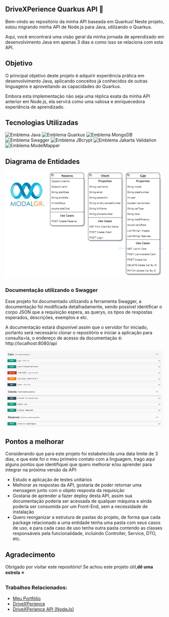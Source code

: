## DriveXPerience Quarkus API 🚗

<p>Bem-vindo ao repositório da minha API baseada em Quarkus! Neste projeto, estou migrando minha API de Node.js para Java, utilizando o Quarkus.</p>
<p>Aqui, você encontrará uma visão geral da minha jornada de aprendizado em desenvolvimento Java em apenas 3 dias e como isso se relaciona com esta API.</p>

<h2>Objetivo</h2>

<p>O principal objetivo deste projeto é adquirir experiência prática em desenvolvimento Java, aplicando conceitos já conhecidos de outras linguagens e aproveitando as capacidades do Quarkus.</p>
<p>Embora esta implementação não seja uma réplica exata da minha API anterior em Node.js, ela servirá como uma valiosa e enriquecedora experiência de aprendizado.</p>

<h2>Tecnologias Utilizadas</h2>

![Emblema Java](https://img.shields.io/badge/Java-007396?logo=java&logoColor=white)
![Emblema Quarkus](https://img.shields.io/badge/Quarkus-4694F7?logo=quarkus&logoColor=white)
![Emblema MongoDB](https://img.shields.io/badge/MongoDB-47A248?logo=mongodb&logoColor=white)
![Emblema Swagger](https://img.shields.io/badge/Swagger-85EA2D?logo=swagger&logoColor=black)
![Emblema JBcrypt](https://img.shields.io/badge/JBcrypt-2A8BAC)
![Emblema Jakarta Validation](https://img.shields.io/badge/Jakarta_Validation-FF8000)
![Emblema ModelMapper](https://img.shields.io/badge/ModelMapper-32B7F1?logo=modelmapper&logoColor=white)

<h2>Diagrama de Entidades</h2>
<div align="center">
  <img src="/images/diagram.jpg" alt="Diagrama de entidades">
</div>

<h3>Documentação utilizando o Swagger</h3>
<p>Esse projeto foi documentado utilizando a ferramenta Swagger, a documentação foi modificada detalhadamente, sendo possível identificar o corpo JSON que a requisição espera, as querys, os tipos de respostas esperados, descrições, exemplos e etc.</p>
<p>A documentação estará disponível assim que o servidor for iniciado, portanto será necessário clonar o repositório e iniciar a aplicação para consulta=la, o endereço de acesso da documentação é: http://localhost:8080/api</p>
<div align="center">
  <img src="/images/swagger.jpg" alt="Documentação do Projeto">
</div>

<h2>Pontos a melhorar</h2>
<p>Considerando que para este projeto foi estabelecida uma data limite de 3 dias, e que este foi o meu primeiro contato com a linguagem, trago aqui alguns pontos que identifiquei que quero melhorar e/ou aprender para integrar na próxima versão da API:</p>
<ul>
  <li>Estudo e aplicação de testes unitários</li>
  <li>Melhorar as respostas da API, gostaria de poder retornar uma mensagem junto com o objeto resposta da requisição</li>
  <li>Gostaria de aprender a fazer deploy desta API, assim sua documentação poderia ser acessada de qualquer máquina e ainda poderia ser consumida por um Front-End, sem a necessidade de instalação</li>
  <li>Quero reorganizar a estrutura de pastas do projeto, de forma que cada package relacionado a uma entidade tenha uma pasta com seus casos de uso, e para cada caso de uso tenha outra pasta contendo as classes responsáveis pela funcionalidade, incluindo Controller, Service, DTO, etc.</li>
</ul>

<h2>Agradecimento</h2>

<p>Obrigado por visitar este repositório! Se achou este projeto útil,<strong>dê uma estrela ⭐</strong></p>

<h3>Trabalhos Relacionados:</h2>

<ul>
  <li><a href="https://devneemiasvieira.com">Meu Portfólio</a></li>
  <li><a href="https://neemiasvieira.github.io/DriveExperience/">DriveXPerience</a></li>
  <li><a href="https://api-driver-experience.vercel.app/">DriveXPerience API (NodeJs)</a></li>

</ul>

